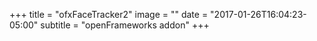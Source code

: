 +++
title = "ofxFaceTracker2"
image = ""
date = "2017-01-26T16:04:23-05:00"
subtitle = "openFrameworks addon"
+++

